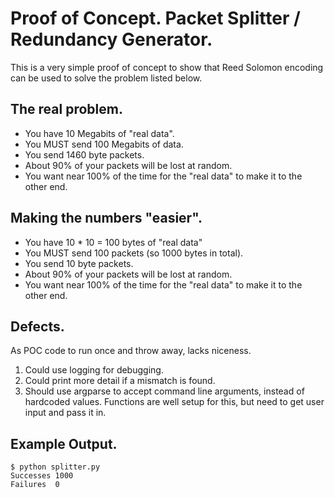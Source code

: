 # Proof of Concept. Packet Splitter / Redundancy Generator.

This is a very simple proof of concept to show that Reed Solomon encoding can be used
to solve the problem listed below.

## The real problem.

- You have 10 Megabits of "real data".
- You MUST send 100 Megabits of data.
- You send 1460 byte packets.
- About 90% of your packets will be lost at random.
- You want near 100% of the time for the "real data" to make it to the other end. 

## Making the numbers "easier".

- You have 10 * 10 = 100 bytes of "real data"
- You MUST send 100 packets (so 1000 bytes in total).
- You send 10 byte packets.
- About 90% of your packets will be lost at random.
- You want near 100% of the time for the "real data" to make it to the other end.

## Defects.

As POC code to run once and throw away, lacks niceness.

1. Could use logging for debugging.
1. Could print more detail if a mismatch is found.
1. Should use argparse to accept command line arguments, instead of hardcoded values. Functions are well setup for this, but need to get user input and pass it in.


## Example Output.

```
$ python splitter.py 
Successes 1000
Failures  0
```